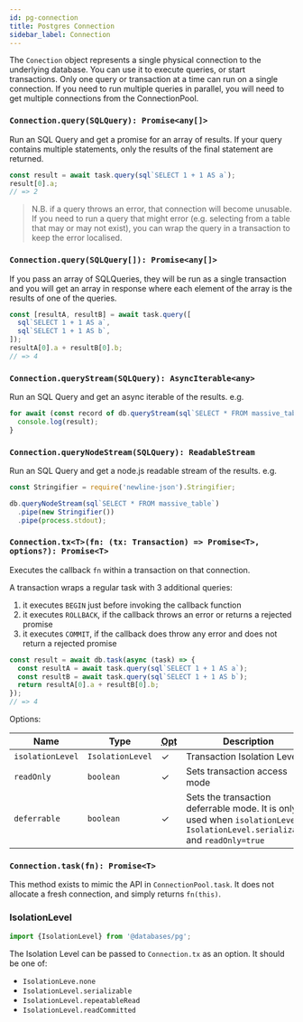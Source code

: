 ```yaml
---
id: pg-connection
title: Postgres Connection
sidebar_label: Connection
---
```


The `Conection` object represents a single physical connection to the underlying database. You can use it to execute queries, or start transactions. Only one query or transaction at a time can run on a single connection. If you need to run multiple queries in parallel, you will need to get multiple connections from the ConnectionPool.

### `Connection.query(SQLQuery): Promise<any[]>`

Run an SQL Query and get a promise for an array of results. If your query contains multiple statements, only the results of the final statement are returned.

```ts
const result = await task.query(sql`SELECT 1 + 1 AS a`);
result[0].a;
// => 2
```

> N.B. if a query throws an error, that connection will become unusable. If you need to run a query that might error (e.g. selecting from a table that may or may not exist), you can wrap the query in a transaction to keep the error localised.

### `Connection.query(SQLQuery[]): Promise<any[]>`

If you pass an array of SQLQueries, they will be run as a single transaction and you will get an array in response where each element of the array is the results of one of the queries.

```ts
const [resultA, resultB] = await task.query([
  sql`SELECT 1 + 1 AS a`,
  sql`SELECT 1 + 1 AS b`,
]);
resultA[0].a + resultB[0].b;
// => 4
```

### `Connection.queryStream(SQLQuery): AsyncIterable<any>`

Run an SQL Query and get an async iterable of the results. e.g.

```js
for await (const record of db.queryStream(sql`SELECT * FROM massive_table`)) {
  console.log(result);
}
```

### `Connection.queryNodeStream(SQLQuery): ReadableStream`

Run an SQL Query and get a node.js readable stream of the results. e.g.

```js
const Stringifier = require('newline-json').Stringifier;

db.queryNodeStream(sql`SELECT * FROM massive_table`)
  .pipe(new Stringifier())
  .pipe(process.stdout);
```

### `Connection.tx<T>(fn: (tx: Transaction) => Promise<T>, options?): Promise<T>`

Executes the callback `fn` within a transaction on that connection.

A transaction wraps a regular task with 3 additional queries:

1. it executes `BEGIN` just before invoking the callback function
2. it executes `ROLLBACK`, if the callback throws an error or returns a rejected promise
3. it executes `COMMIT`, if the callback does throw any error and does not return a rejected promise

```ts
const result = await db.task(async (task) => {
  const resultA = await task.query(sql`SELECT 1 + 1 AS a`);
  const resultB = await task.query(sql`SELECT 1 + 1 AS b`);
  return resultA[0].a + resultB[0].b;
});
// => 4
```

Options:

| Name             | Type             | <abbr title="Optional">Opt</abbr> | Description                                                                                                                      |
| ---------------- | ---------------- | --------------------------------- | -------------------------------------------------------------------------------------------------------------------------------- |
| `isolationLevel` | `IsolationLevel` | ✓                                 | Transaction Isolation Level                                                                                                      |
| `readOnly`       | `boolean`        | ✓                                 | Sets transaction access mode                                                                                                     |
| `deferrable`     | `boolean`        | ✓                                 | Sets the transaction deferrable mode. It is only used when `isolationLevel` is `IsolationLevel.serializable` and `readOnly=true` |

### `Connection.task(fn): Promise<T>`

This method exists to mimic the API in `ConnectionPool.task`. It does not allocate a fresh connection, and simply returns `fn(this)`.

### IsolationLevel

```ts
import {IsolationLevel} from '@databases/pg';
```

The Isolation Level can be passed to `Connection.tx` as an option. It should be one of:

- `IsolationLeve.none`
- `IsolationLevel.serializable`
- `IsolationLevel.repeatableRead`
- `IsolationLevel.readCommitted`
